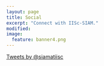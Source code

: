 ```yaml
---
layout: page
title: Social
excerpt: "Connect with IISc-SIAM."
modified: 
image:
  feature: banner4.png
---
```


<a class="twitter-timeline" href="https://twitter.com/siamatiisc" data-widget-id="586378340753248257">Tweets by @siamatiisc</a>
<script>!function(d,s,id){var js,fjs=d.getElementsByTagName(s)[0],p=/^http:/.test(d.location)?'http':'https';if(!d.getElementById(id)){js=d.createElement(s);js.id=id;js.src=p+"://platform.twitter.com/widgets.js";fjs.parentNode.insertBefore(js,fjs);}}(document,"script","twitter-wjs");</script>

